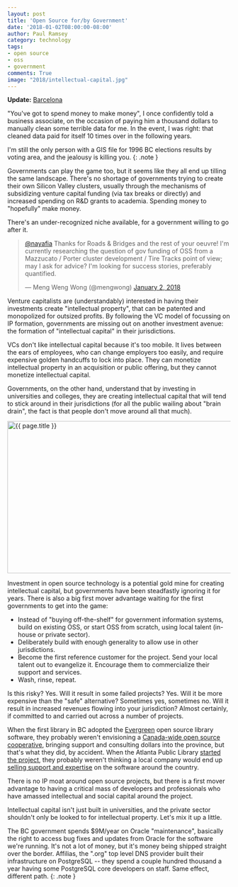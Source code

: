 ```yaml
---
layout: post
title: 'Open Source for/by Government'
date: '2018-01-02T08:00:00-08:00'
author: Paul Ramsey
category: technology
tags:
- open source
- oss
- government
comments: True
image: "2018/intellectual-capital.jpg"
---
```


**Update:** [Barcelona](https://joinup.ec.europa.eu/news/public-money-public-code)

"You've got to spend money to make money", I once confidently told a business associate, on the occasion of paying him a thousand dollars to manually clean some terrible data for me. In the event, I was right: that cleaned data paid for itself 10 times over in the following years.

I'm still the only person with a GIS file for 1996 BC elections results by voting area, and the jealousy is killing you.
{: .note }

Governments can play the game too, but it seems like they all end up tilling the same landscape. There's no shortage of governments trying to create their own Silicon Valley clusters, usually through the mechanisms of subsidizing venture capital funding (via tax breaks or directly) and increased spending on R&D grants to academia. Spending money to "hopefully" make money.

There's an under-recognized niche available, for a government willing to go after it.

<blockquote class="twitter-tweet" data-lang="en"><p lang="en" dir="ltr"><a href="https://twitter.com/nayafia?ref_src=twsrc%5Etfw">@nayafia</a> Thanks for Roads &amp; Bridges and the rest of your oeuvre! I&#39;m currently researching the question of gov funding of OSS from a Mazzucato / Porter cluster development / Tire Tracks point of view; may I ask for advice? I&#39;m looking for success stories, preferably quantified.</p>&mdash; Meng Weng Wong (@mengwong) <a href="https://twitter.com/mengwong/status/948015335105368064?ref_src=twsrc%5Etfw">January 2, 2018</a></blockquote>
<script async src="https://platform.twitter.com/widgets.js" charset="utf-8"></script>

Venture capitalists are (understandably) interested in having their investments create "intellectual property", that can be patented and monopolized for outsized profits. By following the VC model of focussing on IP formation, governments are missing out on another investment avenue: the formation of "intellectual capital" in their jurisdictions.

VCs don't like intellectual capital because it's too mobile. It lives between the ears of employees, who can change employers too easily, and require expensive golden handcuffs to lock into place. They can monetize intellectual property in an acquisition or public offering, but they cannot monetize intellectual capital. 

Governments, on the other hand, understand that by investing in universities and colleges, they are creating intellectual capital that will tend to stick around in their jurisdictions (for all the public wailing about "brain drain", the fact is that people don't move around all that much).

<img src="{{ site.images }}{{ page.image }}" alt="{{ page.title }}" width="600" height="344" />

Investment in open source technology is a potential gold mine for creating intellectual capital, but governments have been steadfastly ignoring it for years. There is also a big first mover advantage waiting for the first governments to get into the game:

* Instead of "buying off-the-shelf" for government information systems, build on existing OSS, or start OSS from scratch, using local talent (in-house or private sector).
* Deliberately build with enough generality to allow use in other jurisdictions.
* Become the first reference customer for the project. Send your local talent out to evangelize it. Encourage them to commercialize their support and services.
* Wash, rinse, repeat.

Is this risky? Yes. Will it result in some failed projects? Yes. Will it be more expensive than the "safe" alternative? Sometimes yes, sometimes no. Will it result in increased revenues flowing into your jurisdiction? Almost certainly, if committed to and carried out across a number of projects.

When the first library in BC adopted the [Evergreen](https://evergreen-ils.org/) open source library software, they probably weren't envisioning a [Canada-wide open source cooperative](https://bc.libraries.coop/services/sitka/), bringing support and consulting dollars into the province, but that's what they did, by accident. When the Atlanta Public Library [started the project](https://en.wikipedia.org/wiki/Evergreen_(software)#History), they probably weren't thinking a local company would end up [selling support and expertise](http://www.emeralddata.net/content/?industries_served&l=3) on the software around the country. 

There is no IP moat around open source projects, but there is a first mover advantage to having a critical mass of developers and professionals who have amassed intellectual and social capital around the project. 

Intellectual capital isn't just built in universities, and the private sector shouldn't only be looked to for intellectual property. Let's mix it up a little.

The BC government spends $9M/year on Oracle "maintenance", basically the right to access bug fixes and updates from Oracle for the software we're running. It's not a lot of money, but it's money being shipped straight over the border. Affilias, the ".org" top level DNS provider built their infrastructure on PostgreSQL -- they spend a couple hundred thousand a year having some PostgreSQL core developers on staff. Same effect, different path.
{: .note }





